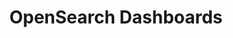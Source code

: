---
role: ui
title: OpenSearch Dashboards
artifact_id: opensearch-dashboards
architecture: x64
platform: linux
type: deb
artifact_url: https://artifacts.opensearch.org/releases/bundle/opensearch-dashboards/2.11.1/opensearch-dashboards-2.11.1-linux-x64.deb
version: 2.11.1
category: opensearch-dashboards
slug: opensearch-dashboards-2.11.1-linux-x64-deb
signature: https://artifacts.opensearch.org/releases/bundle/opensearch-dashboards/2.11.1/opensearch-dashboards-2.11.1-linux-x64.deb.sig
guide: https://opensearch.org/docs/latest/opensearch/install/deb
---